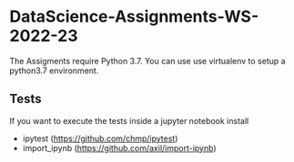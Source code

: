 # DataScience-Assignments-WS-2022-23
The Assigments require Python 3.7. You can use  use virtualenv to setup a
python3.7 environment.

## Tests 
If you want to execute the tests inside a jupyter notebook install 
- ipytest   (https://github.com/chmp/ipytest)
- import_ipynb (https://github.com/axil/import-ipynb)


